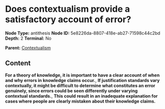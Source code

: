 # Does contextualism provide a satisfactory account of error?

**Node Type:** antithesis
**Node ID:** 5e8226da-8807-418e-ab27-71598c44c2bd
**Depth:** 2
**Terminal:** No

**Parent:** [Contextualism](contextualism.md)

## Content

**For a theory of knowledge, it is important to have a clear account of when and why errors in knowledge claims occur.**, **If justification standards vary contextually, it might be difficult to determine what constitutes an error genuinely, since errors could be seen differently under varying contextual standards.**, **This could result in an inadequate explanation for cases where people are clearly mistaken about their knowledge claims.**
